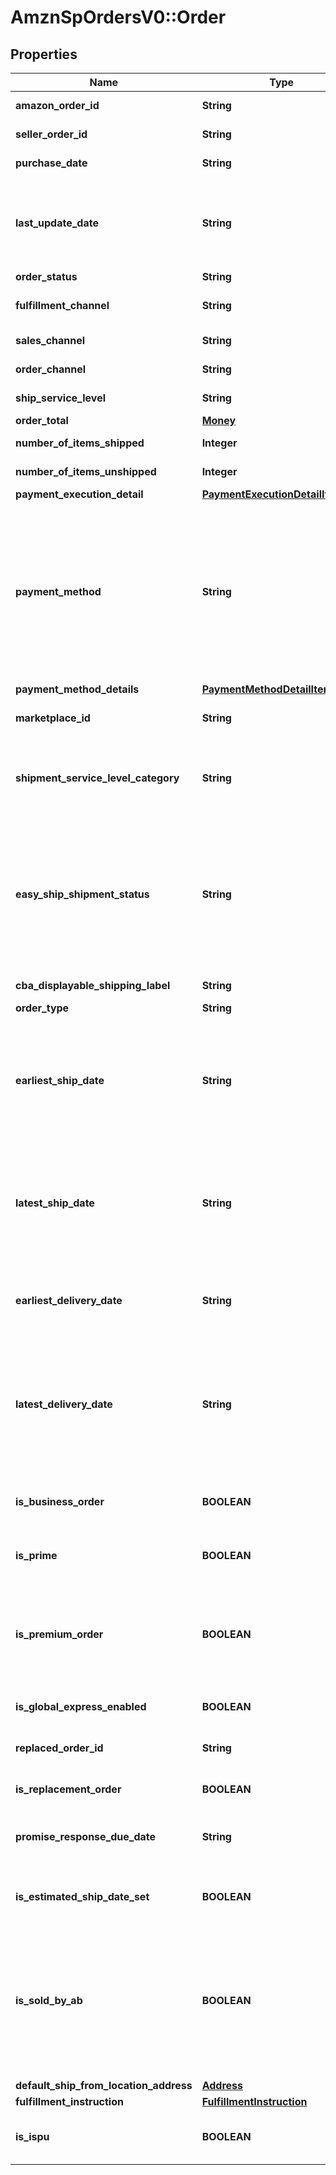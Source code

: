 # AmznSpOrdersV0::Order

## Properties
Name | Type | Description | Notes
------------ | ------------- | ------------- | -------------
**amazon_order_id** | **String** | An Amazon-defined order identifier, in 3-7-7 format. | 
**seller_order_id** | **String** | A seller-defined order identifier. | [optional] 
**purchase_date** | **String** | The date when the order was created. | 
**last_update_date** | **String** | The date when the order was last updated.  Note: LastUpdateDate is returned with an incorrect date for orders that were last updated before 2009-04-01. | 
**order_status** | **String** | The current order status. | 
**fulfillment_channel** | **String** | Whether the order was fulfilled by Amazon (AFN) or by the seller (MFN). | [optional] 
**sales_channel** | **String** | The sales channel of the first item in the order. | [optional] 
**order_channel** | **String** | The order channel of the first item in the order. | [optional] 
**ship_service_level** | **String** | The shipment service level of the order. | [optional] 
**order_total** | [**Money**](Money.md) |  | [optional] 
**number_of_items_shipped** | **Integer** | The number of items shipped. | [optional] 
**number_of_items_unshipped** | **Integer** | The number of items unshipped. | [optional] 
**payment_execution_detail** | [**PaymentExecutionDetailItemList**](PaymentExecutionDetailItemList.md) |  | [optional] 
**payment_method** | **String** | The payment method for the order. This property is limited to Cash On Delivery (COD) and Convenience Store (CVS) payment methods. Unless you need the specific COD payment information provided by the PaymentExecutionDetailItem object, we recommend using the PaymentMethodDetails property to get payment method information. | [optional] 
**payment_method_details** | [**PaymentMethodDetailItemList**](PaymentMethodDetailItemList.md) |  | [optional] 
**marketplace_id** | **String** | The identifier for the marketplace where the order was placed. | [optional] 
**shipment_service_level_category** | **String** | The shipment service level category of the order.  Possible values: Expedited, FreeEconomy, NextDay, SameDay, SecondDay, Scheduled, Standard. | [optional] 
**easy_ship_shipment_status** | **String** | The status of the Amazon Easy Ship order. This property is included only for Amazon Easy Ship orders.  Possible values: PendingPickUp, LabelCanceled, PickedUp, OutForDelivery, Damaged, Delivered, RejectedByBuyer, Undeliverable, ReturnedToSeller, ReturningToSeller. | [optional] 
**cba_displayable_shipping_label** | **String** | Custom ship label for Checkout by Amazon (CBA). | [optional] 
**order_type** | **String** | The type of the order. | [optional] 
**earliest_ship_date** | **String** | The start of the time period within which you have committed to ship the order. In ISO 8601 date time format. Returned only for seller-fulfilled orders.  Note: EarliestShipDate might not be returned for orders placed before February 1, 2013. | [optional] 
**latest_ship_date** | **String** | The end of the time period within which you have committed to ship the order. In ISO 8601 date time format. Returned only for seller-fulfilled orders.  Note: LatestShipDate might not be returned for orders placed before February 1, 2013. | [optional] 
**earliest_delivery_date** | **String** | The start of the time period within which you have committed to fulfill the order. In ISO 8601 date time format. Returned only for seller-fulfilled orders. | [optional] 
**latest_delivery_date** | **String** | The end of the time period within which you have committed to fulfill the order. In ISO 8601 date time format. Returned only for seller-fulfilled orders that do not have a PendingAvailability, Pending, or Canceled status. | [optional] 
**is_business_order** | **BOOLEAN** | When true, the order is an Amazon Business order. An Amazon Business order is an order where the buyer is a Verified Business Buyer. | [optional] 
**is_prime** | **BOOLEAN** | When true, the order is a seller-fulfilled Amazon Prime order. | [optional] 
**is_premium_order** | **BOOLEAN** | When true, the order has a Premium Shipping Service Level Agreement. For more information about Premium Shipping orders, see \&quot;Premium Shipping Options\&quot; in the Seller Central Help for your marketplace. | [optional] 
**is_global_express_enabled** | **BOOLEAN** | When true, the order is a GlobalExpress order. | [optional] 
**replaced_order_id** | **String** | The order ID value for the order that is being replaced. Returned only if IsReplacementOrder &#x3D; true. | [optional] 
**is_replacement_order** | **BOOLEAN** | When true, this is a replacement order. | [optional] 
**promise_response_due_date** | **String** | Indicates the date by which the seller must respond to the buyer with an estimated ship date. Returned only for Sourcing on Demand orders. | [optional] 
**is_estimated_ship_date_set** | **BOOLEAN** | When true, the estimated ship date is set for the order. Returned only for Sourcing on Demand orders. | [optional] 
**is_sold_by_ab** | **BOOLEAN** | When true, the item within this order was bought and re-sold by Amazon Business EU SARL (ABEU). By buying and instantly re-selling your items, ABEU becomes the seller of record, making your inventory available for sale to customers who would not otherwise purchase from a third-party seller. | [optional] 
**default_ship_from_location_address** | [**Address**](Address.md) |  | [optional] 
**fulfillment_instruction** | [**FulfillmentInstruction**](FulfillmentInstruction.md) |  | [optional] 
**is_ispu** | **BOOLEAN** | When true, this order is marked to be picked up from a store rather than delivered. | [optional] 

